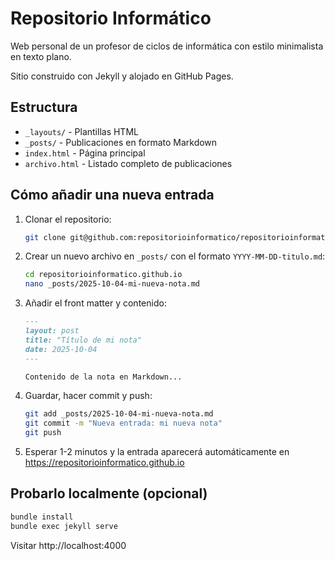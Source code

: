 # Repositorio Informático

Web personal de un profesor de ciclos de informática con estilo minimalista en texto plano.

Sitio construido con Jekyll y alojado en GitHub Pages.

## Estructura

- `_layouts/` - Plantillas HTML
- `_posts/` - Publicaciones en formato Markdown
- `index.html` - Página principal
- `archivo.html` - Listado completo de publicaciones

## Cómo añadir una nueva entrada

1. Clonar el repositorio:
   ```bash
   git clone git@github.com:repositorioinformatico/repositorioinformatico.github.io.git
   ```

2. Crear un nuevo archivo en `_posts/` con el formato `YYYY-MM-DD-titulo.md`:
   ```bash
   cd repositorioinformatico.github.io
   nano _posts/2025-10-04-mi-nueva-nota.md
   ```

3. Añadir el front matter y contenido:
   ```markdown
   ---
   layout: post
   title: "Título de mi nota"
   date: 2025-10-04
   ---

   Contenido de la nota en Markdown...
   ```

4. Guardar, hacer commit y push:
   ```bash
   git add _posts/2025-10-04-mi-nueva-nota.md
   git commit -m "Nueva entrada: mi nueva nota"
   git push
   ```

5. Esperar 1-2 minutos y la entrada aparecerá automáticamente en https://repositorioinformatico.github.io

## Probarlo localmente (opcional)

```bash
bundle install
bundle exec jekyll serve
```

Visitar http://localhost:4000
